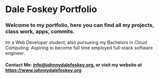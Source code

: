 # Dale Foskey Portfolio

### Welcome to my portfolio, here you can find all my projects, class work, apps, commits.

Im a Web Developer student, also pursueing my Bachelors in Cloud Computing. Aspiring to become full time employed full-stack
software engineer.

#### Contact Me: info@johnnydalefoskey.org, or visit my website at https://www.johnnydalefoskey.org


